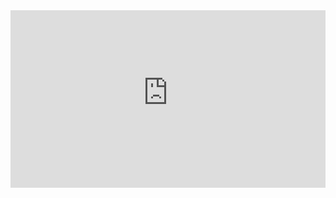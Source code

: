 <div style="position: relative; padding-top: 56.25%;">
  <iframe
    src="https://customer-cfrsu3rppjwpwca8.cloudflarestream.com/932168088bb01d7f0449345d2fdf62d6/iframe?poster=https%3A%2F%2Fcustomer-cfrsu3rppjwpwca8.cloudflarestream.com%2F932168088bb01d7f0449345d2fdf62d6%2Fthumbnails%2Fthumbnail.jpg%3Ftime%3D113s%26height%3D600&title=This+Is+Where+We+Say+Goodbye+%28music+video%29+Manning+*+THEATH"
    loading="lazy"
    style="border: none; position: absolute; top: 0; left: 0; height: 100%; width: 100%;"
    allow="accelerometer; gyroscope; autoplay; encrypted-media; picture-in-picture;"
    allowfullscreen="true"
  ></iframe>
</div>